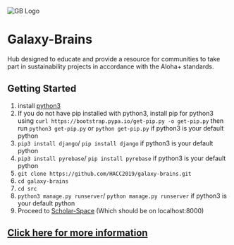 ![GB Logo](https://raw.githubusercontent.com/HACC2019/galaxy-brains/master/src/constellation/static/images/logo.png)

# Galaxy-Brains
Hub designed to educate and provide a resource for communities to take part in sustainability projects in accordance with the Aloha+ standards.

## Getting Started
1. install [python3](https://www.python.org/downloads/release/python-374/)
2. If you do not have pip installed with python3, install pip for python3 using `curl https://bootstrap.pypa.io/get-pip.py -o get-pip.py` then run `python3 get-pip.py` or `python get-pip.py` if python3 is your default python 
3. `pip3 install django`/ `pip install django` if python3 is your default python 
4. `pip3 install pyrebase`/ `pip install pyrebase`  if python3 is your default python
5. `git clone https://github.com/HACC2019/galaxy-brains.git`
6. `cd galaxy-brains`
7. `cd src`
8. `python3 manage.py runserver`/ `python manage.py runserver`  if python3 is your default python 
9. Proceed to [Scholar-Space](http://127.0.0.1:8000/) (Which should be on localhost:8000)

## [Click here for more information](https://devpost.com/software/galaxy-brains)
